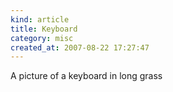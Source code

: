 ```yaml
--- 
kind: article
title: Keyboard
category: misc
created_at: 2007-08-22 17:27:47
---
```

A picture of a keyboard in long grass
